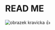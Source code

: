 # READ ME
![obrazek kravicka](https://www.bing.com/images/search?view=detailV2&ccid=A%2BWr0WSo&id=CDDF4703ED3713CAB17B9EF56A9DA7FB35E01C8E&thid=OIP.A-Wr0WSolARZnCK171mt2AHaK0&mediaurl=https%3A%2F%2Fwallpapercave.com%2Fwp%2Fwp12029407.jpg&cdnurl=https%3A%2F%2Fth.bing.com%2Fth%2Fid%2FR.03e5abd164a89404599c22b5ef59add8%3Frik%3DjhzgNfunnWr1ng%26pid%3DImgRaw%26r%3D0&exph=2432&expw=1664&q=cute+cow&simid=608038525273647257&FORM=IRPRST&ck=1AFD86C64BD44545F71D4430E34B16C5&selectedIndex=4&itb=0&cw=1685&ch=868&ajaxhist=0&ajaxserp=00)
:+1:
